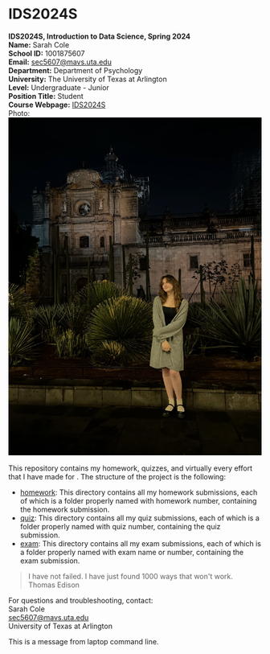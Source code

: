 # IDS2024S

**IDS2024S, Introduction to Data Science, Spring 2024**  
**Name:** Sarah Cole  
**School ID:** 1001875607  
**Email:** sec5607@mavs.uta.edu  
**Department:** Department of Psychology  
**University:** The University of Texas at Arlington  
**Level:** Undergraduate - Junior  
**Position Title:** Student  
**Course Webpage:** [IDS2024S](www.cdslab.org)    
Photo: ![A photo of Sarah](Profile_Picture.JPG)  

This repository contains my homework, quizzes, and virtually every effort that I have made for <course name>. The structure of the project is the following:

- [homework](./hw): This directory contains all my homework submissions, each of which is a folder properly named with homework number, containing the homework submission.  
- [quiz](./quiz): This directory contains all my quiz submissions, each of which is a folder properly named with quiz number, containing the quiz submission.
- [exam](./exam): This directory contains all my exam submissions, each of which is a folder properly named with exam name or number, containing the exam submission.  

> I have not failed. I have just found 1000 ways that won't work.  
> Thomas Edison


For questions and troubleshooting, contact:  
Sarah Cole  
sec5607@mavs.uta.edu  
University of Texas at Arlington  

This is a message from laptop command line.  
